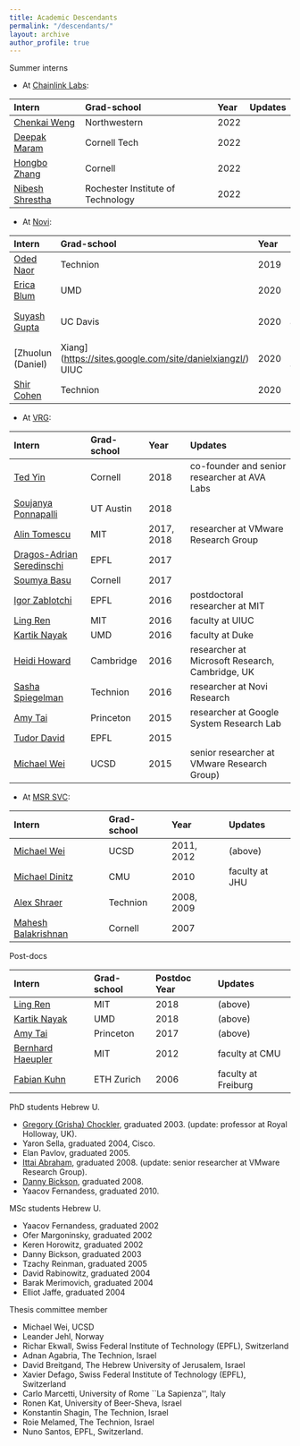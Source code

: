 ```yaml
---
title: Academic Descendants
permalink: "/descendants/"
layout: archive
author_profile: true
---
```


Summer interns
-   At [Chainlink Labs](http://chainlinklabs.com):

| Intern |  Grad-school | Year | Updates |
| :--- | :--- | :-- | :--- |
[Chenkai Weng](https://www.linkedin.com/in/chenkai-weng/) | Northwestern | 2022 | |
[Deepak Maram](https://www.linkedin.com/in/deepakmaram/) | Cornell Tech | 2022 | |
[Hongbo Zhang](https://www.linkedin.com/in/hongbozhang/) | Cornell | 2022 | |
[Nibesh Shrestha](https://www.linkedin.com/in/nibesh-shrestha-73485380/) | Rochester Institute of Technology | 2022 | |

-   At [Novi](http://novi.com):

| Intern |  Grad-school | Year | Updates |
| :--- | :--- | :-- | :--- |
[Oded Naor](https://www.linkedin.com/in/oded-naor/?originalSubdomain=il) | Technion | 2019 | |
[Erica Blum](http://www.cs.umd.edu/~erblum/) | UMD | 2020 | |
[Suyash Gupta](https://gupta-suyash.github.io/) | UC Davis | 2020 | postdoc at UC Berkeley |
[Zhuolun (Daniel) | Xiang](https://sites.google.com/site/danielxiangzl/) UIUC | 2020 | postdoc at CMU |
[Shir Cohen](https://www.linkedin.com/in/shir-cohen/?originalSubdomain=il) | Technion | 2020 | |

-   At [VRG](http://research.vmware.com):

| Intern |  Grad-school | Year | Updates |
| :--- | :--- | :-- | :--- |
[Ted Yin](https://www.cs.cornell.edu/~tedyin/) | Cornell | 2018  | co-founder and senior researcher at AVA Labs | 
[Soujanya Ponnapalli](https://www.linkedin.com/in/soujanya-ponnapalli-553275107/) | UT Austin | 2018 | |
[Alin Tomescu](http://people.csail.mit.edu/alinush/) | MIT | 2017, 2018 | researcher at VMware Research Group |
[Dragos-Adrian Seredinschi](https://people.epfl.ch/dragos-adrian.seredinschi) | EPFL | 2017 | |
[Soumya Basu](http://www.soumyabasu.com/) | Cornell | 2017 | |
[Igor Zablotchi](https://www.linkedin.com/in/zablo) | EPFL | 2016  | postdoctoral researcher at MIT |
[Ling Ren](http://people.csail.mit.edu/renling/) | MIT | 2016 | faculty at UIUC |
[Kartik Nayak](https://www.cs.umd.edu/~kartik/) | UMD | 2016 |  faculty at Duke  | 
[Heidi Howard](http://hh360.user.srcf.net/blog/) | Cambridge | 2016 |  researcher at Microsoft Research, Cambridge, UK |
[Sasha Spiegelman](https://alexanderspiegelman.github.io/) | Technion | 2016 | researcher at Novi Research |
[Amy Tai](http://www.cs.princeton.edu/~amytai/) | Princeton | 2015 | researcher at Google System Research Lab |
[Tudor David](https://people.epfl.ch/tudor.david) | EPFL | 2015 | |
[Michael Wei](http://cseweb.ucsd.edu/~m3wei/) | UCSD | 2015 | senior researcher at VMware Research Group) |

-   At [MSR SVC](http://msrsvc.org/):

| Intern |  Grad-school | Year | Updates |
| :--- | :--- | :-- | :--- |
[Michael Wei](http://cseweb.ucsd.edu/~m3wei/) | UCSD | 2011, 2012 | (above)  |
[Michael Dinitz](http://www.cs.jhu.edu/~mdinitz/) | CMU | 2010 | faculty at JHU |
[Alex Shraer](http://www.cs.technion.ac.il/~shralex/) | Technion | 2008, 2009 | |
[Mahesh Balakrishnan](http://www.cs.yale.edu/homes/mahesh/) | Cornell | 2007 | |

Post-docs

| Intern |  Grad-school | Postdoc Year | Updates |
| :--- | :--- | :-- | :--- |
[Ling Ren](https://sites.google.com/view/renling) | MIT | 2018 | (above) |
[Kartik Nayak](https://users.cs.duke.edu/~kartik/) | UMD | 2018 | (above) |
[Amy Tai](https://amytai.github.io/) | Princeton | 2017 | (above) |
[Bernhard Haeupler](http://www.cs.cmu.edu/~haeupler/) | MIT | 2012 |  faculty at CMU |
[Fabian Kuhn](http://ac.informatik.uni-freiburg.de/kuhn/) | ETH Zurich | 2006 | faculty at Freiburg |

PhD students Hebrew U.

-   [Gregory (Grisha) Chockler](https://pure.royalholloway.ac.uk/portal/en/persons/gregory-chockler%28bc850403-f033-4dbe-978f-094e06b3068a%29.html), graduated 2003. (update: professor at Royal Holloway, UK).
-   Yaron Sella, graduated 2004, Cisco.
-   Elan Pavlov, graduated 2005.
-   [Ittai Abraham](https://research.vmware.com/researchers/8), graduated 2008. (update: senior researcher at VMware Research Group).
-   [Danny Bickson](https://dato.com/company/team/index.html), graduated 2008.
-   Yaacov Fernandess, graduated 2010.

MSc students Hebrew U.

-   Yaacov Fernandess, graduated 2002
-   Ofer Margoninsky, graduated 2002
-   Keren Horowitz, graduated 2002
-   Danny Bickson, graduated 2003
-   Tzachy Reinman, graduated 2005
-   David Rabinowitz, graduated 2004
-   Barak Merimovich, graduated 2004
-   Elliot Jaffe, graduated 2004

Thesis committee member

-   Michael Wei, UCSD
-   Leander Jehl, Norway
-   Richar Ekwall, Swiss Federal Institute of Technology (EPFL), Switzerland
-   Adnan Agabria, The Technion, Israel
-   David Breitgand,  The Hebrew University of Jerusalem, Israel
-   Xavier Defago, Swiss Federal Institute of Technology (EPFL), Switzerland
-   Carlo Marcetti, University of Rome ``La Sapienza'', Italy
-   Ronen Kat, University of Beer-Sheva, Israel
-   Konstantin Shagin, The Technion, Israel
-   Roie Melamed, The Technion, Israel
-   Nuno Santos, EPFL, Switzerland.

